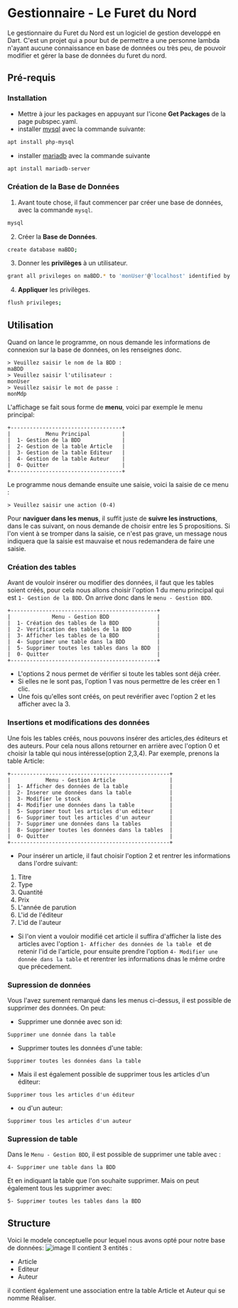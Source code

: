 # Gestionnaire - Le Furet du Nord
Le gestionnaire du Furet du Nord est un logiciel de gestion developpé en Dart. C'est un projet qui a pour but de permettre a une personne lambda n'ayant aucune connaissance en base de données ou très peu, de pouvoir modifier et gérer la base de données du furet du nord.

## Pré-requis

### Installation

* Mettre à jour les packages en appuyant sur l'icone **Get Packages** de la page pubspec.yaml.
* installer [mysql](https://www.mysql.com/fr/) avec la commande suivante:
```bash
apt install php-mysql
```
* installer [mariadb](https://go.mariadb.com/download-mariadb-server-community107.html?utm_source=google&utm_medium=ppc&utm_campaign=MKG-Search-Google-Brand-Awareness-EMEA-France&matchtype=e&keyword=mariadb&cid=15211749993&agid=130837842378&device=c&placement=&creative=560054840304&adposition=&gclid=EAIaIQobChMIts6H486E9wIVGIXVCh0dggxkEAAYASAAEgJ7HfD_BwE) avec la commande suivante 
```bash
apt install mariadb-server
```
### Création de la Base de Données
1. Avant toute chose, il faut commencer par créer une base de données, avec la commande `mysql`.
```bash
mysql
```
2. Créer la **Base de Données**.
```bash
create database maBDD;
```
3. Donner les **privilèges** à un utilisateur.
```bash
grant all privileges on maBDD.* to 'monUser'@'localhost' identified by 'monMdp';
```
4. **Appliquer** les privilèges.
```bash
flush privileges;
``` 
## Utilisation
Quand on lance le programme, on nous demande les informations de connexion sur la base de données, on les renseignes donc.
```
> Veuillez saisir le nom de la BDD :
maBDD
> Veuillez saisir l'utilisateur :
monUser
> Veuillez saisir le mot de passe :
monMdp
```
L'affichage se fait sous forme de **menu**, voici par exemple le menu principal:
```
+-----------------------------------+
|           Menu Principal          |
|  1- Gestion de la BDD             |
|  2- Gestion de la table Article   |
|  3- Gestion de la table Editeur   |
|  4- Gestion de la table Auteur    |
|  0- Quitter                       |
+-----------------------------------+
```
Le programme nous demande ensuite une saisie, voici la saisie de ce menu :

```
> Veuillez saisir une action (0-4)
```
Pour **naviguer dans les menus**, il suffit juste de **suivre les instructions**, dans le cas suivant, on nous demande de choisir entre les 5 propositions.
Si l'on vient à se tromper dans la saisie, ce n'est pas grave, un message nous indiquera que la saisie est mauvaise et nous redemandera de faire une saisie.
### Création des tables
Avant de vouloir insérer ou modifier des données, il faut que les tables soient créés, pour cela nous allons choisir l'option 1 du menu principal qui est `1- Gestion de la BDD`.
On arrive donc dans le `menu - Gestion BDD`. 
```
+----------------------------------------------+
|             Menu - Gestion BDD               |
|  1- Création des tables de la BDD            |
|  2- Verification des tables de la BDD        |
|  3- Afficher les tables de la BDD            |
|  4- Supprimer une table dans la BDD          |
|  5- Supprimer toutes les tables dans la BDD  |
|  0- Quitter                                  |
+----------------------------------------------+
```
* L'options 2 nous permet de vérifier si toute les tables sont déjà créer.
* Si elles ne le sont pas, l'option 1 vas nous permettre de les créer en 1 clic.
* Une fois qu'elles sont créés, on peut revérifier avec l'option 2 et les afficher avec la 3.
### Insertions et modifications des données
Une fois les tables créés, nous pouvons insérer des articles,des éditeurs et des auteurs. Pour cela nous allons retourner en arrière avec  l'option 0 et choisir la table qui nous intéresse(option 2,3,4).
Par exemple, prenons la table Article:
```
+--------------------------------------------------+
|           Menu - Gestion Article                 |
|  1- Afficher des données de la table             |
|  2- Inserer une données dans la table            |
|  3- Modifier le stock                            |
|  4- Modifier une données dans la table           |
|  5- Supprimer tout les articles d'un editeur     |
|  6- Supprimer tout les articles d'un auteur      |
|  7- Supprimer une données dans la tables         |
|  8- Supprimer toutes les données dans la tables  |
|  0- Quitter                                      |
+--------------------------------------------------+
```
* Pour insérer un article, il faut choisir l'option 2 et rentrer les informations dans l'ordre suivant:
1. Titre
2. Type
3. Quantité
4. Prix
5. L'année de parution
6. L'id de l'éditeur
7. L'id de l'auteur
* Si l'on vient a vouloir modifié cet article il suffira d'afficher la liste des articles avec l'option `1- Afficher des données de la table ` et de retenir l'id de l'article, pour ensuite prendre l'option `4- Modifier une donnée dans la table` et rerentrer les informations dnas le même ordre que précedement.
### Supression de données
Vous l'avez surement remarqué dans les menus ci-dessus, il est possible de supprimer des données.
On peut:
* Supprimer une donnée avec son id:
```
Supprimer une donnée dans la table
```
* Supprimer toutes les données d'une table:
```
Supprimer toutes les données dans la table
```
* Mais il est également possible de supprimer tous les articles d'un éditeur:
```
Supprimer tous les articles d'un éditeur
```
* ou d'un auteur:
```
Supprimer tous les articles d'un auteur
```
### Supression de table
Dans le `Menu - Gestion BDD`, il est possible de supprimer une table avec :
```
4- Supprimer une table dans la BDD
```
Et en indiquant la table que l'on souhaite supprimer.
Mais on peut également tous les supprimer avec:
```
5- Supprimer toutes les tables dans la BDD
```
## Structure
Voici le modele conceptuelle pour lequel nous avons opté pour notre base de données:
![image](https://user-images.githubusercontent.com/100281360/162486292-40b25332-029d-4ccb-bc92-6eb46c780104.png)
Il contient 3 entités :
* Article
* Editeur
* Auteur

il contient également une association entre la table Article et Auteur qui se nomme Réaliser.

